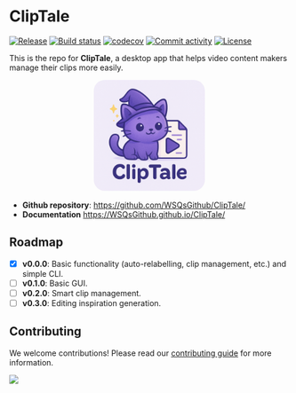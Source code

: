 # ClipTale

[![Release](https://img.shields.io/github/v/release/WSQsGithub/ClipTale)](https://img.shields.io/github/v/release/WSQsGithub/ClipTale)
[![Build status](https://img.shields.io/github/actions/workflow/status/WSQsGithub/ClipTale/main.yml?branch=main)](https://github.com/WSQsGithub/ClipTale/actions/workflows/main.yml?query=branch%3Amain)
[![codecov](https://codecov.io/gh/WSQsGithub/ClipTale/branch/main/graph/badge.svg)](https://codecov.io/gh/WSQsGithub/ClipTale)
[![Commit activity](https://img.shields.io/github/commit-activity/m/WSQsGithub/ClipTale)](https://img.shields.io/github/commit-activity/m/WSQsGithub/ClipTale)
[![License](https://img.shields.io/github/license/WSQsGithub/ClipTale)](https://img.shields.io/github/license/WSQsGithub/ClipTale)

This is the repo for **ClipTale**, a desktop app that helps video content makers manage their clips more easily.

<p align="center">
    <img src="./assets/logo.png" width="200" style="border-radius: 20px;">
</p>

- **Github repository**: <https://github.com/WSQsGithub/ClipTale/>
- **Documentation** <https://WSQsGithub.github.io/ClipTale/>

## Roadmap

- [x] **v0.0.0**: Basic functionality (auto-relabelling, clip management, etc.) and simple CLI.
- [ ] **v0.1.0**: Basic GUI.
- [ ] **v0.2.0**: Smart clip management.
- [ ] **v0.3.0**: Editing inspiration generation.

## Contributing

We welcome contributions! Please read our [contributing guide](CONTRIBUTING.md) for more information.

<a href="https://www.buymeacoffee.com/siqi"><img src="https://img.buymeacoffee.com/button-api/?text=Buy me a coffee&emoji=&slug=siqi&button_colour=5F7FFF&font_colour=ffffff&font_family=Cookie&outline_colour=000000&coffee_colour=FFDD00" /></a>
